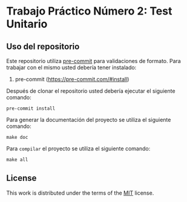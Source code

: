 # Trabajo Práctico Número 2: Test Unitario

## Uso del repositorio

Este repositorio utiliza [pre-commit](https://pre-commit.com) para validaciones de formato. Para trabajar con el mismo usted debería tener instalado:

1. pre-commit (https://pre-commit.com/#install)

Después de clonar el repositorio usted debería ejecutar el siguiente comando:

```
pre-commit install
```

Para generar la documentación del proyecto se utiliza el siguiente comando:

```
make doc

```
Para `compilar` el proyecto se utiliza el siguiente comando:

```
make all
```

## License

This work is distributed under the terms of the [MIT](https://spdx.org/licenses/MIT.html) license.
